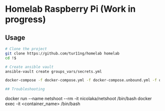 # Homelab Raspberry Pi (Work in progress)

## Usage

```bash
# Clone the project
git clone https://github.com/tur11ng/homelab homelab
cd !$

# Create ansible vault
ansible-vault create groups_vars/secrets.yml

docker-compose -f docker-compose.yml -f docker-compose.unbound.yml -f docker-compose.wireguard.yml -f docker-compose.services.yml -f docker-compose.nextcloud.yml -f docker-compose.semaphore.yml up -d

## Troubleshooting

```
docker run --name netshoot --rm -it nicolaka/netshoot /bin/bash
docker exec -it <container_name> /bin/bash
```
